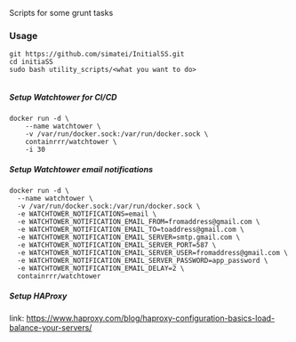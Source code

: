 Scripts for some grunt tasks
### Usage

```
git https://github.com/simatei/InitialSS.git
cd initiaSS
sudo bash utility_scripts/<what you want to do>


```
##### Setup Watchtower for CI/CD
```
docker run -d \
    --name watchtower \
    -v /var/run/docker.sock:/var/run/docker.sock \
    containrrr/watchtower \
    -i 30
```

##### Setup Watchtower email notifications
```
docker run -d \
  --name watchtower \
  -v /var/run/docker.sock:/var/run/docker.sock \
  -e WATCHTOWER_NOTIFICATIONS=email \
  -e WATCHTOWER_NOTIFICATION_EMAIL_FROM=fromaddress@gmail.com \
  -e WATCHTOWER_NOTIFICATION_EMAIL_TO=toaddress@gmail.com \
  -e WATCHTOWER_NOTIFICATION_EMAIL_SERVER=smtp.gmail.com \
  -e WATCHTOWER_NOTIFICATION_EMAIL_SERVER_PORT=587 \
  -e WATCHTOWER_NOTIFICATION_EMAIL_SERVER_USER=fromaddress@gmail.com \
  -e WATCHTOWER_NOTIFICATION_EMAIL_SERVER_PASSWORD=app_password \
  -e WATCHTOWER_NOTIFICATION_EMAIL_DELAY=2 \
  containrrr/watchtower
```
##### Setup HAProxy
link: https://www.haproxy.com/blog/haproxy-configuration-basics-load-balance-your-servers/
